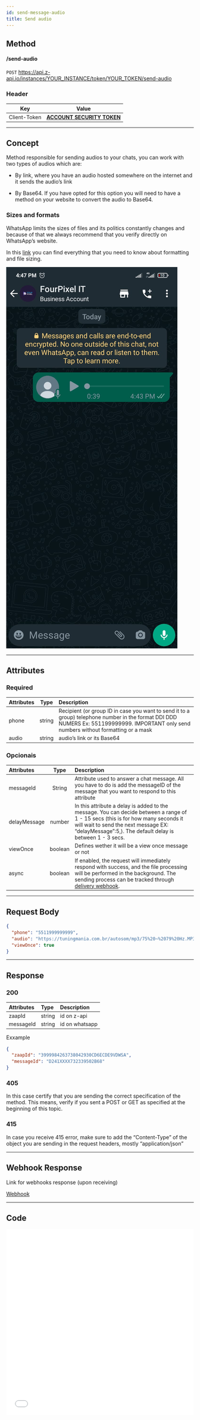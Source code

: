 ```yaml
---
id: send-message-audio
title: Send audio 
---
```


## Method 

#### /send-audio

`POST` https://api.z-api.io/instances/YOUR_INSTANCE/token/YOUR_TOKEN/send-audio

### Header

|      Key       |            Value            |
| :------------: |     :-----------------:     |
|  Client-Token  | **[ACCOUNT SECURITY TOKEN](../security/client-token)** |

---

## Concept 

Method responsible for sending audios to your chats, you can work with two types of audios which are: 

 - By link, where you have an audio hosted somewhere on the internet and it sends the audio’s link 

 - By Base64. If you have opted for this option you will need to have a method on your website to convert the audio to Base64.

### Sizes and formats

WhatsApp limits the sizes of files and its politics constantly changes and because of that we always recommend that you verify directly on WhatsApp’s website.

In this [link]  you can find everything that you need to know about formatting and file sizing.

[link]: https://developers.facebook.com/docs/whatsapp/api/media

![image](../../../../../img/SendingAudio.jpeg)

---

## Attributes

### Required

| Attributes | Type | Description |
| :-- | :-: | :-- |
| phone | string | Recipient (or group ID in case you want to send it to a group) telephone number in the format DDI DDD NUMERS Ex: 551199999999. IMPORTANT  only send numbers without formatting or a mask  |
| audio | string | audio’s link or its Base64 |

### Opcionais

| Attributes | Type | Description |
| :-- | :-: | :-- |
| messageId | String | Attribute used to answer a chat message. All you have to do is add the messageID of the message that you want to respond to this attribute |
| delayMessage | number | In this attribute a delay is added to the message. You can decide between a range of 1 - 15 secs (this is for how many seconds it will wait to send the next message EX: “delayMessage”:5,). The default delay is between 1 - 3 secs. |
| viewOnce | boolean | Defines wether it will be a view once message or not |
| async | boolean | If enabled, the request will immediately respond with success, and the file processing will be performed in the background. The sending process can be tracked through [delivery webhook](/webhooks/on-message-send). |

---

## Request Body

```json
{
  "phone": "5511999999999",
  "audio": "https://tuningmania.com.br/autosom/mp3/75%20~%2079%20Hz.MP3",
  "viewOnce": true
}
```

---

## Response

### 200

| Attributes | Type   | Description      |
| :-------- | :----- | :------------- |
| zaapId    | string | id on z-api    |
| messageId | string | id on whatsapp |

Exxample 

```json
{
  "zaapId": "3999984263738042930CD6ECDE9VDWSA",
  "messageId": "D241XXXX732339502B68"
}
```

### 405

In this case certify that you are sending the correct specification of the method. This means, verify if you sent a POST or GET as specified at the beginning of this topic.

### 415

In case you receive 415 error, make sure to add the “Content-Type” of the object you are sending in the request headers, mostly “application/json”

---

## Webhook Response

Link for webhooks response (upon receiving)

[Webhook](../webhooks/on-message-received#audio-feedback-example)

---

## Code

<iframe src="//api.apiembed.com/?source=https://raw.githubusercontent.com/Z-API/z-api-docs/main/json-examples/send-audio.json&targets=all" frameborder="0" scrolling="no" width="100%" height="500px" seamless></iframe>
